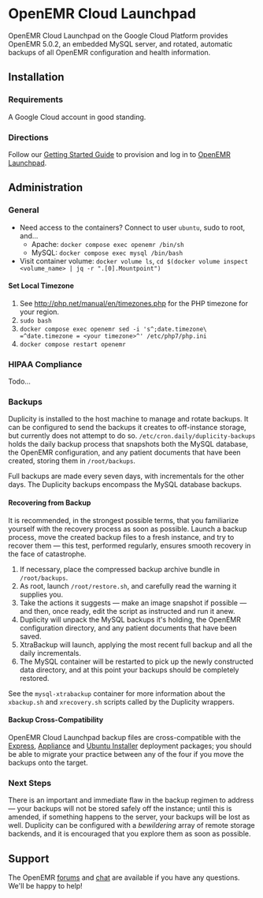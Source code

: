# OpenEMR Cloud Launchpad

OpenEMR Cloud Launchpad on the Google Cloud Platform provides OpenEMR 5.0.2, an embedded MySQL server, and rotated, automatic backups of all OpenEMR configuration and health information.

## Installation

### Requirements

A Google Cloud account in good standing.

### Directions

Follow our [Getting Started Guide](https://www.open-emr.org/wiki/index.php/Google_Launchpad) to provision and log in to [OpenEMR Launchpad](https://console.cloud.google.com/launcher/details/oemr-public/openemr-launchpad).

## Administration

### General

* Need access to the containers? Connect to user `ubuntu`, sudo to root, and...
  * Apache: `docker compose exec openemr /bin/sh`
  * MySQL: `docker compose exec mysql /bin/bash`
* Visit container volume: `docker volume ls`, `cd $(docker volume inspect <volume_name> | jq -r ".[0].Mountpoint")`

#### Set Local Timezone

1. See http://php.net/manual/en/timezones.php for the PHP timezone for your region.
2. `sudo bash`
3. `docker compose exec openemr sed -i 's^;date.timezone\ =^date.timezone = <your timezone>^' /etc/php7/php.ini`
4. `docker compose restart openemr`

### HIPAA Compliance

Todo...

### Backups

Duplicity is installed to the host machine to manage and rotate backups. It can be configured to send the backups it creates to off-instance storage, but currently does not attempt to do so. `/etc/cron.daily/duplicity-backups` holds the daily backup process that snapshots both the MySQL database, the OpenEMR configuration, and any patient documents that have been created, storing them in `/root/backups`.

Full backups are made every seven days, with incrementals for the other days. The Duplicity backups encompass the MySQL database backups.

#### Recovering from Backup

It is recommended, in the strongest possible terms, that you familiarize yourself with the recovery process as soon as possible. Launch a backup process, move the created backup files to a fresh instance, and try to recover them &mdash; this test, performed regularly, ensures smooth recovery in the face of catastrophe.

1. If necessary, place the compressed backup archive bundle in `/root/backups`.
2. As root, launch `/root/restore.sh`, and carefully read the warning it supplies you.
3. Take the actions it suggests &mdash; make an image snapshot if possible &mdash; and then, once ready, edit the script as instructed and run it anew.
4. Duplicity will unpack the MySQL backups it's holding, the OpenEMR configuration directory, and any patient documents that have been saved.
5. XtraBackup will launch, applying the most recent full backup and all the daily incrementals.
6. The MySQL container will be restarted to pick up the newly constructed data directory, and at this point your backups should be completely restored.

See the `mysql-xtrabackup` container for more information about the `xbackup.sh` and `xrecovery.sh` scripts called by the Duplicity wrappers.

#### Backup Cross-Compatibility

OpenEMR Cloud Launchpad backup files are cross-compatible with the [Express](../express), [Appliance](../appliance) and [Ubuntu Installer](../lightsail) deployment packages; you should be able to migrate your practice between any of the four if you move the backups onto the target.

### Next Steps

There is an important and immediate flaw in the backup regimen to address &mdash; your backups will not be stored safely off the instance; until this is amended, if something happens to the server, your backups will be lost as well. Duplicity can be configured with a *bewildering* array of remote storage backends, and it is encouraged that you explore them as soon as possible.

## Support

The OpenEMR [forums](https://community.open-emr.org/) and [chat](https://chat.open-emr.org/) are available if you have any questions. We'll be happy to help!
